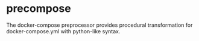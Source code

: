 # precompose
The docker-compose preprocessor provides procedural transformation for docker-compose.yml with python-like syntax. 
